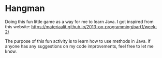 # Hangman

Doing this fun little game as a way for me to learn Java. I got inspired from this website:
https://materiaalit.github.io/2013-oo-programming/part1/week-2/

The purpose of this fun activity is to learn how to use methods in Java. If anyone has any suggestions
on my code improvements, feel free to let me know. 
